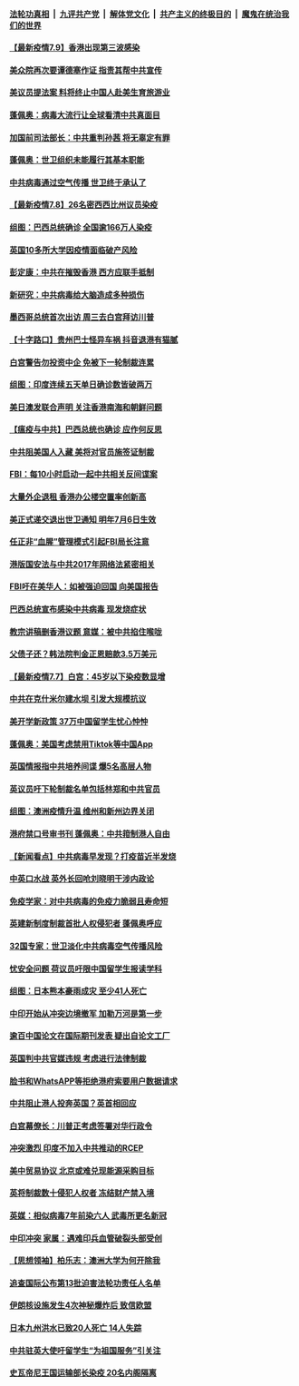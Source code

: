 ####  [法轮功真相](../../../../basic/blob/master/README.md?t=07091102) &nbsp;|&nbsp; [九评共产党](../../../../9ping.md/blob/master/README.md?t=07091102) &nbsp;|&nbsp; [解体党文化](../../../../jtdwh.md/blob/master/README.md?t=07091102)  &nbsp;|&nbsp; [共产主义的终极目的](../../../../gczydzjmd.md/blob/master/README.md?t=07091102) &nbsp;|&nbsp; [魔鬼在统治我们的世界](../../../../mgztzwmdsj.md/blob/master/README.md?t=07091102) 

#### [【最新疫情7.9】香港出现第三波感染](../pages/nsc418/n12242776.md?t=07091102) 

#### [美众院再次要谭德塞作证 指责其帮中共宣传](../pages/nsc418/n12242500.md?t=07091102) 

#### [美议员提法案 料将终止中国人赴美生育旅游业](../pages/nsc418/n12242470.md?t=07091102) 

#### [蓬佩奥：病毒大流行让全球看清中共真面目](../pages/nsc418/n12242486.md?t=07091102) 

#### [加国前司法部长：中共重判孙茜 将无辜定有罪](../pages/nsc418/n12242297.md?t=07091102) 

#### [蓬佩奥：世卫组织未能履行其基本职能](../pages/nsc418/n12242263.md?t=07091102) 

#### [中共病毒通过空气传播 世卫终于承认了](../pages/nsc418/n12241930.md?t=07091102) 

#### [【最新疫情7.8】26名密西西比州议员染疫](../pages/nsc418/n12239975.md?t=07091102) 

#### [组图：巴西总统确诊 全国逾166万人染疫](../pages/nsc418/n12240754.md?t=07091102) 

#### [英国10多所大学因疫情面临破产风险](../pages/nsc418/n12241724.md?t=07091102) 

#### [彭定康：中共在摧毁香港 西方应联手抵制](../pages/nsc418/n12241830.md?t=07091102) 

#### [新研究：中共病毒给大脑造成多种损伤](../pages/nsc418/n12241750.md?t=07091102) 

#### [墨西哥总统首次出访 周三去白宫拜访川普](../pages/nsc418/n12241397.md?t=07091102) 

#### [【十字路口】贵州巴士怪异车祸 抖音退港有猫腻](../pages/nsc418/n12240298.md?t=07091102) 

#### [白宫警告勿投资中企 免被下一轮制裁连累](../pages/nsc418/n12241334.md?t=07091102) 

#### [组图：印度连续五天单日确诊数皆破两万](../pages/nsc418/n12238724.md?t=07091102) 

#### [美日澳发联合声明 关注香港南海和朝鲜问题](../pages/nsc418/n12240998.md?t=07091102) 

#### [【瘟疫与中共】巴西总统也确诊 应作何反思](../pages/nsc418/n12240166.md?t=07091102) 

#### [中共阻美国人入藏 美将对官员施签证制裁](../pages/nsc418/n12240452.md?t=07091102) 

#### [FBI：每10小时启动一起中共相关反间谍案](../pages/nsc418/n12239799.md?t=07091102) 

#### [大量外企退租 香港办公楼空置率创新高](../pages/nsc418/n12240111.md?t=07091102) 

#### [美正式递交退出世卫通知 明年7月6日生效](../pages/nsc418/n12239902.md?t=07091102) 

#### [任正非“血腥”管理模式引起FBI局长注意](../pages/nsc418/n12239966.md?t=07091102) 

#### [港版国安法与中共2017年网络法紧密相关](../pages/nsc418/n12239427.md?t=07091102) 

#### [FBI吁在美华人：如被强迫回国 向美国报告](../pages/nsc418/n12239450.md?t=07091102) 

#### [巴西总统宣布感染中共病毒 现发烧症状](../pages/nsc418/n12239468.md?t=07091102) 

#### [教宗讲稿删香港议题 意媒：被中共掐住喉咙](../pages/nsc418/n12239424.md?t=07091102) 

#### [父债子还？韩法院判金正恩赔款3.5万美元](../pages/nsc418/n12239338.md?t=07091102) 

#### [【最新疫情7.7】白宫：45岁以下染疫数显增](../pages/nsc418/n12237581.md?t=07091102) 

#### [中共在克什米尔建水坝 引发大规模抗议](../pages/nsc418/n12239209.md?t=07091102) 

#### [美开学新政策 37万中国留学生忧心忡忡](../pages/nsc418/n12239233.md?t=07091102) 

#### [蓬佩奥：美国考虑禁用Tiktok等中国App](../pages/nsc418/n12238644.md?t=07091102) 

#### [英国情报指中共培养间谍 爆5名高层人物](../pages/nsc418/n12238557.md?t=07091102) 

#### [英议员吁下轮制裁名单包括林郑和中共官员](../pages/nsc418/n12238655.md?t=07091102) 

#### [组图：澳洲疫情升温 维州和新州边界关闭](../pages/nsc418/n12236420.md?t=07091102) 

#### [港府禁口号审书刊 蓬佩奥：中共箝制港人自由](../pages/nsc418/n12238057.md?t=07091102) 

#### [【新闻看点】中共病毒早发现？打疫苗近半发烧](../pages/nsc418/n12237234.md?t=07091102) 

#### [中英口水战 英外长回呛刘晓明干涉内政论](../pages/nsc418/n12237345.md?t=07091102) 

#### [免疫学家：对中共病毒的免疫力脆弱且寿命短](../pages/nsc418/n12237337.md?t=07091102) 

#### [英建新制度制裁首批人权侵犯者 蓬佩奥呼应](../pages/nsc418/n12237281.md?t=07091102) 

#### [32国专家：世卫淡化中共病毒空气传播风险](../pages/nsc418/n12237248.md?t=07091102) 

#### [忧安全问题 荷议员吁限中国留学生报读学科](../pages/nsc418/n12236937.md?t=07091102) 

#### [组图：日本熊本豪雨成灾 至少41人死亡](../pages/nsc418/n12235775.md?t=07091102) 

#### [中印开始从冲突边境撤军 加勒万河是第一步](../pages/nsc418/n12236708.md?t=07091102) 

#### [逾百中国论文在国际期刊发表 疑出自论文工厂](../pages/nsc418/n12236843.md?t=07091102) 

#### [英国判中共官媒违规 考虑进行法律制裁](../pages/nsc418/n12236722.md?t=07091102) 

#### [脸书和WhatsAPP等拒绝港府索要用户数据请求](../pages/nsc418/n12236669.md?t=07091102) 

#### [中共阻止港人投奔英国？英首相回应](../pages/nsc418/n12236576.md?t=07091102) 

#### [白宫幕僚长：川普正考虑签署对华行政令](../pages/nsc418/n12236557.md?t=07091102) 

#### [冲突激烈 印度不加入中共推动的RCEP](../pages/nsc418/n12236439.md?t=07091102) 

#### [美中贸易协议 北京或难兑现能源采购目标](../pages/nsc418/n12236355.md?t=07091102) 

#### [英将制裁数十侵犯人权者 冻结财产禁入境](../pages/nsc418/n12235718.md?t=07091102) 

#### [英媒：相似病毒7年前染六人 武毒所更名新冠](../pages/nsc418/n12235338.md?t=07091102) 

#### [中印冲突 家属：遇难印兵血管破裂头部受创](../pages/nsc418/n12235064.md?t=07091102) 

#### [【思想领袖】柏乐志：澳洲大学为何开除我](../pages/nsc418/n12174002.md?t=07091102) 

#### [追查国际公布第13批迫害法轮功责任人名单](../pages/nsc418/n12234695.md?t=07091102) 

#### [伊朗核设施发生4次神秘爆炸后 致信欧盟](../pages/nsc418/n12234576.md?t=07091102) 

#### [日本九州洪水已致20人死亡 14人失踪](../pages/nsc418/n12234452.md?t=07091102) 

#### [中共驻英大使吁留学生“为祖国服务”引关注](../pages/nsc418/n12234465.md?t=07091102) 

#### [史瓦帝尼王国运输部长染疫 20名内阁隔离](../pages/nsc418/n12234363.md?t=07091102) 


